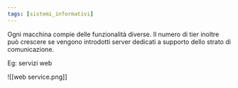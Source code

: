 ```yaml
---
tags: [sistemi_informativi]
---
```

Ogni macchina compie delle funzionalità diverse.
Il numero di tier inoltre può crescere se vengono introdotti server dedicati a supporto dello strato di comunicazione.

Eg: servizi web

![[web service.png]]